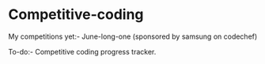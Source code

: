 # Competitive-coding

My competitions yet:-
June-long-one (sponsored by samsung on codechef)

To-do:-
Competitive coding progress tracker.
